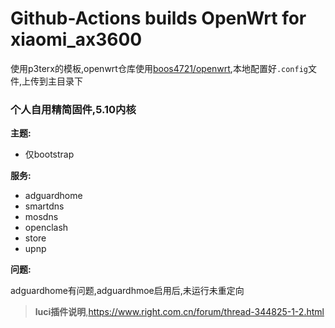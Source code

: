 # Github-Actions builds OpenWrt for xiaomi_ax3600

使用p3terx的模板,openwrt仓库使用[boos4721/openwrt](https://github.com/Boos4721/openwrt),本地配置好`.config`文件,上传到主目录下

### 个人自用精简固件,5.10内核

**主题:**
- 仅bootstrap

**服务:**
- adguardhome
- smartdns
- mosdns
- openclash
- store
- upnp

**问题:**

adguardhome有问题,adguardhmoe启用后,未运行未重定向

>**luci插件说明**,https://www.right.com.cn/forum/thread-344825-1-2.html
